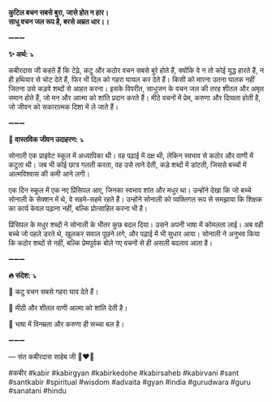 **कुटिल बचन सबसे बुरा, जासे होत न हार।**\
**साधु वचन जल रूप है, बरसे अम्रत धार।।**

➖➖➖

**✨ अर्थ: ⤵**

कबीरदास जी कहते हैं कि टेढ़े, कटु और कठोर वचन सबसे बुरे होते हैं, क्योंकि वे न तो कोई युद्ध हारते हैं, न ही हथियार से चोट देते हैं, फिर भी दिल को गहरा घायल कर देते हैं। किसी को मारना उतना घातक नहीं जितना उसे कड़वे शब्दों से आहत करना। इसके विपरीत, साधुजन के वचन जल की तरह शीतल और अमृत समान होते हैं, जो मन और आत्मा को शांति प्रदान करते हैं। मीठे वचनों में प्रेम, करुणा और दिव्यता होती है, जो जीवन को सकारात्मक दिशा में ले जाते हैं।

➖➖➖

**🌾 वास्तविक जीवन उदाहरण: ⤵**

सोनाली एक प्राइवेट स्कूल में अध्यापिका थी। वह पढ़ाई में दक्ष थी, लेकिन स्वभाव से कठोर और वाणी में कटुता थी। जब भी कोई छात्र गलती करता, वह उसे ताने देती, कड़े शब्दों में डांटती, जिससे बच्चों में आत्मविश्वास की कमी आने लगी।

एक दिन स्कूल में एक नए प्रिंसिपल आए, जिनका स्वभाव शांत और मधुर था। उन्होंने देखा कि जो बच्चे सोनाली के सेक्शन में थे, वे सहमे-सहमे रहते हैं। उन्होंने सोनाली को व्यक्तिगत रूप से समझाया कि शिक्षक का कार्य केवल पढ़ाना नहीं, बल्कि प्रोत्साहित करना भी है।

प्रिंसिपल के मधुर शब्दों ने सोनाली के भीतर कुछ बदल दिया। उसने अपनी भाषा में कोमलता लाई। अब वही बच्चे जो पहले डरते थे, खुलकर सवाल पूछने लगे, और पढ़ाई में भी सुधार आया। सोनाली ने अनुभव किया कि कठोर शब्दों से नहीं, बल्कि प्रेमपूर्वक बोले गए वचनों से ही असली बदलाव आता है।

➖➖➖

**🔥 संदेश: ⤵**

📌 कटु वचन सबसे गहरा घाव देते हैं।

📌 मीठी और शीतल वाणी आत्मा को शांति देती है।

📌 भाषा में विनम्रता और करुणा ही सच्चा बल है।

➖➖➖

— संत कबीरदास साहेब जी 🙏❤️💯

#कबीर #kabir #kabirgyan #kabirkedohe #kabirsaheb #kabirvani #sant #santkabir #spiritual #wisdom #advaita #gyan #india #gurudwara #guru #sanatani #hindu
